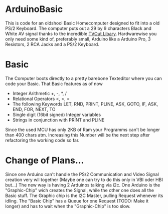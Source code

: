 # ArduinoBasic

This is code for an oldshool Basic Homecomputer designed to fit into a old PS/2 Keyboard. The computer puts out a 29 by 9 characters Black and White AV signal thanks to the incredible [TVOut Libary](https://github.com/Avamander/arduino-tvout). Hardwarewise you only need some kind of, preferably small, Arduino like a Arduino Pro, 3 Resistors, 2 RCA Jacks and a PS/2 Keyboard.

# Basic

The Computer boots directly to a pretty barebone Texteditor where you can code your Basic. That Basic features as of now
* Integer Arithmetic +, -, *, /
* Relational Operators <, >, =
* The following Keywords LET, RND, PRINT, PLINE, ASK, GOTO, IF, ASK, END, FOR, NEXT, TO
* Single digit (16bit signed) Integer variables
* Strings in conjunction with PRINT and PLINE

Since the used MCU has only 2KB of Ram your Programms can't be longer than 400 chars atm. Increasing this Number will be the next step after refactoring the working code so far.

# Change of Plans...
Since one Arduino can't handle the PS/2 Communication and Video Signal creation very wll together (Maybe one can try to do this only in VBI oder HBI but...) The new way is having 2 Arduinos talking via i2c. One Arduino is the "Graphic-Chip" wich creates the Signal, while the other one does all the Basic stuff. The Graphic chip is the I2C Master, pulling Request whenever its idling. The "Basic Chip" has a Queue for one Request (TODO: Make it longer) and has to wait when the "Graphic-Chip" is too slow.
